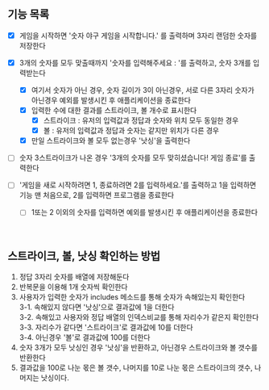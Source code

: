 ## 기능 목록

- [x] 게임을 시작하면 '숫자 야구 게임을 시작합니다.' 를 출력하며 3자리 랜덤한 숫자를 저장한다

- [x] 3개의 숫자를 모두 맞출때까지 '숫자를 입력해주세요 : '를 출력하고, 숫자 3개를 입력받는다

  - [x] 여기서 숫자가 아닌 경우, 숫자 길이가 3이 아닌경우, 서로 다른 3자리 숫자가 아닌경우 예외를 발생시킨 후 애플리케이션을 종료한다
  - [x] 입력한 수에 대한 결과를 스트라이크, 볼 개수로 표시한다
    - [x] 스트라이크 : 유저의 입력값과 정답과 숫자와 위치 모두 동일한 경우
    - [x] 볼 : 유저의 입력값과 정답과 숫자는 같지만 위치가 다른 경우
  - [x] 만일 스트라이크와 볼 모두 없는경우 '낫싱'을 출력한다

- [ ] 숫자 3스트라이크가 나온 경우 '3개의 숫자를 모두 맞히셨습니다! 게임 종료'를 출력한다
- [ ] '게임을 새로 시작하려면 1, 종료하려면 2를 입력하세요.'를 출력하고 1을 입력하면 기능 맨 처음으로, 2를 입력하면 프로그램을 종료한다
  - [ ] 1또는 2 이외의 숫자를 입력하면 예외를 발생시킨 후 애플리케이션을 종료한다

<br />

## 스트라이크, 볼, 낫싱 확인하는 방법

1. 정답 3자리 숫자를 배열에 저장해둔다
2. 반복문을 이용해 1개 숫자씩 확인한다
3. 사용자가 입력한 숫자가 includes 메소드를 통해 숫자가 속해있는지 확인한다 <br />
   3-1. 속해있지 않다면 '낫싱'으로 결과값에 1을 더한다 <br />
   3-2. 속해있고 사용자와 정답 배열의 인덱스비교를 통해 자리수가 같은지 확인한다 <br />
   3-3. 자리수가 같다면 '스트라이크'로 결과값에 10를 더한다 <br />
   3-4. 아닌경우 '볼'로 결과값에 100를 더한다 <br />
4. 숫자 3개가 모두 낫싱인 경우 '낫싱'을 반환하고, 아닌경우 스트라이크와 볼 갯수를 반환한다
5. 결과값을 100로 나눈 몫은 볼 갯수, 나머지를 10로 나눈 몫은 스트라이크의 갯수, 나머지는 낫싱이다.
